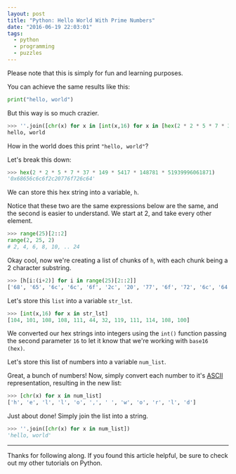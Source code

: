 ```yaml
---
layout: post
title: "Python: Hello World With Prime Numbers"
date: "2016-06-19 22:03:01"
tags:
  - python
  - programming
  - puzzles
---
```


Please note that this is simply for fun and learning purposes.

You can achieve the same results like this:

```python
print("hello, world")
```

But this way is so much crazier.

```python
>>> ''.join([chr(x) for x in [int(x,16) for x in [hex(2 * 2 * 5 * 7 * 37 * 149 * 5417 * 148781 * 51939996061871)[i:(i+2)] for i in range(25)][2::2]]])
hello, world
```

How in the world does this print `"hello, world"`?

Let's break this down:

```python
>>> hex(2 * 2 * 5 * 7 * 37 * 149 * 5417 * 148781 * 51939996061871)
'0x68656c6c6f2c20776f726c64'
```

We can store this hex string into a variable, `h`.

Notice that these two are the same expressions below are the same, and the second is easier to understand. We start at 2, and take every other element.

```python
>>> range(25)[2::2]
range(2, 25, 2)
# 2, 4, 6, 8, 10, .. 24
```

Okay cool, now we're creating a list of chunks of `h`, with each chunk being a 2 character substring.

```python
>>> [h[i:(i+2)] for i in range(25)[2::2]]
['68', '65', '6c', '6c', '6f', '2c', '20', '77', '6f', '72', '6c', '64']
```

Let's store this `list` into a variable `str_lst`.

```python
>>> [int(x,16) for x in str_lst]
[104, 101, 108, 108, 111, 44, 32, 119, 111, 114, 108, 100]
```

We converted our hex strings into integers using the `int()` function passing the second parameter `16` to let it know that we're working with `base16 (hex)`.

Let's store this list of numbers into a variable `num_list`.

Great, a bunch of numbers!
Now, simply convert each number to it's [ASCII](http://www.asciitable.com/) representation, resulting in the new list:

```python
>>> [chr(x) for x in num_list]
['h', 'e', 'l', 'l', 'o', ',', ' ', 'w', 'o', 'r', 'l', 'd']
```

Just about done!
Simply join the list into a string.

```python
>>> ''.join([chr(x) for x in num_list])
'hello, world'
```

---

Thanks for following along. If you found this article helpful, be sure to check out my other tutorials on Python.
